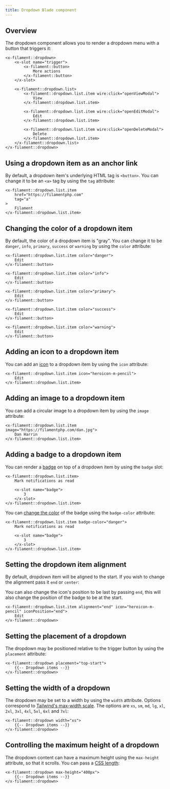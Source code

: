 ```yaml
---
title: Dropdown Blade component
---
```


## Overview

The dropdown component allows you to render a dropdown menu with a button that triggers it:

```blade
<x-filament::dropdown>
    <x-slot name="trigger">
        <x-filament::button>
            More actions
        </x-filament::button>
    </x-slot>
    
    <x-filament::dropdown.list>
        <x-filament::dropdown.list.item wire:click="openViewModal">
            View
        </x-filament::dropdown.list.item>
        
        <x-filament::dropdown.list.item wire:click="openEditModal">
            Edit
        </x-filament::dropdown.list.item>
        
        <x-filament::dropdown.list.item wire:click="openDeleteModal">
            Delete
        </x-filament::dropdown.list.item>
    </x-filament::dropdown.list>
</x-filament::dropdown>
```

## Using a dropdown item as an anchor link

By default, a dropdown item's underlying HTML tag is `<button>`. You can change it to be an `<a>` tag by using the `tag` attribute:

```blade
<x-filament::dropdown.list.item
    href="https://filamentphp.com"
    tag="a"
>
    Filament
</x-filament::dropdown.list.item>
```

## Changing the color of a dropdown item

By default, the color of a dropdown item is "gray". You can change it to be `danger`, `info`, `primary`, `success` or `warning` by using the `color` attribute:

```blade
<x-filament::dropdown.list.item color="danger">
    Edit
</x-filament::button>

<x-filament::dropdown.list.item color="info">
    Edit
</x-filament::button>

<x-filament::dropdown.list.item color="primary">
    Edit
</x-filament::button>

<x-filament::dropdown.list.item color="success">
    Edit
</x-filament::button>

<x-filament::dropdown.list.item color="warning">
    Edit
</x-filament::button>
```

## Adding an icon to a dropdown item

You can add an [icon](https://blade-ui-kit.com/blade-icons?set=1#search) to a dropdown item by using the `icon` attribute:

```blade
<x-filament::dropdown.list.item icon="heroicon-m-pencil">
    Edit
</x-filament::dropdown.list.item>
```

## Adding an image to a dropdown item

You can add a circular image to a dropdown item by using the `image` attribute:

```blade
<x-filament::dropdown.list.item image="https://filamentphp.com/dan.jpg">
    Dan Harrin
</x-filament::dropdown.list.item>
```

## Adding a badge to a dropdown item

You can render a [badge](badge) on top of a dropdown item by using the `badge` slot:

```blade
<x-filament::dropdown.list.item>
    Mark notifications as read
    
    <x-slot name="badge">
        3
    </x-slot>
</x-filament::dropdown.list.item>
```

You can [change the color](badge#changing-the-color-of-the-badge) of the badge using the `badge-color` attribute:

```blade
<x-filament::dropdown.list.item badge-color="danger">
    Mark notifications as read
    
    <x-slot name="badge">
        3
    </x-slot>
</x-filament::dropdown.list.item>
```

## Setting the dropdown item alignment

By default, dropdown item will be aligned to the start. If you wish to change the alignment pass it `end` or `center`:

You can also change the icon's position to be last by passing `end`, this will also change the position of the badge to be at the start.

```blade
<x-filament::dropdown.list.item alignment="end" icon="heroicon-m-pencil" iconPosition="end">
    Edit
</x-filament::dropdown>
```

## Setting the placement of a dropdown

The dropdown may be positioned relative to the trigger button by using the `placement` attribute:

```blade
<x-filament::dropdown placement="top-start">
    {{-- Dropdown items --}}
</x-filament::dropdown>
```

## Setting the width of a dropdown

The dropdown may be set to a width by using the `width` attribute. Options correspond to [Tailwind's max-width scale](https://tailwindcss.com/docs/max-width). The options are `xs`, `sm`, `md`, `lg`, `xl`, `2xl`, `3xl`, `4xl`, `5xl`, `6xl` and `7xl`:

```blade
<x-filament::dropdown width="xs">
    {{-- Dropdown items --}}
</x-filament::dropdown>
```

## Controlling the maximum height of a dropdown

The dropdown content can have a maximum height using the `max-height` attribute, so that it scrolls. You can pass a [CSS length](https://developer.mozilla.org/en-US/docs/Web/CSS/length):

```blade
<x-filament::dropdown max-height="400px">
    {{-- Dropdown items --}}
</x-filament::dropdown>
```

